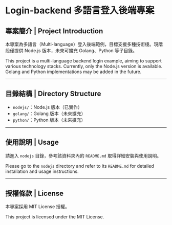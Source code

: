 # Login-backend 多語言登入後端專案

## 專案簡介 | Project Introduction

本專案為多語言（Multi-language）登入後端範例，目標支援多種技術棧。現階段僅提供 Node.js 版本，未來可擴充 Golang、Python 等子目錄。

This project is a multi-language backend login example, aiming to support various technology stacks. Currently, only the Node.js version is available. Golang and Python implementations may be added in the future.

---

## 目錄結構 | Directory Structure

- `nodejs/`：Node.js 版本（已實作）
- `golang/`：Golang 版本（未來擴充）
- `python/`：Python 版本（未來擴充）

---

## 使用說明 | Usage

請進入 `nodejs` 目錄，參考該資料夾內的 `README.md` 取得詳細安裝與使用說明。

Please go to the `nodejs` directory and refer to its `README.md` for detailed installation and usage instructions.

---

## 授權條款 | License

本專案採用 MIT License 授權。

This project is licensed under the MIT License.